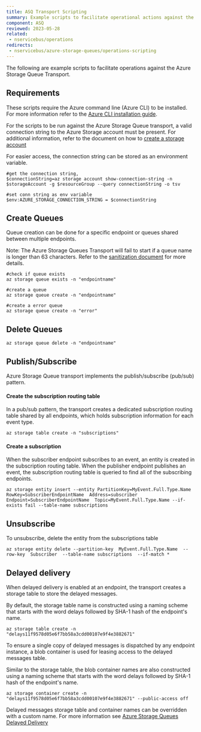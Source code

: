 ```yaml
---
title: ASQ Transport Scripting
summary: Example scripts to facilitate operational actions against the Azure Storage Queue Transport.
component: ASQ
reviewed: 2023-05-28
related:
 - nservicebus/operations
redirects:
 - nservicebus/azure-storage-queues/operations-scripting
---
```


The following are example scripts to facilitate operations against the Azure Storage Queue Transport.

## Requirements

These scripts require the Azure command line (Azure CLI) to be installed. For more information refer to the [Azure CLI installation guide](https://learn.microsoft.com/en-us/cli/azure/install-azure-cli).

For the scripts to be run against the Azure Storage Queue transport, a  valid connection string to the Azure Storage account must be present. For additional information, refer to the document on how to [create a storage account](https://learn.microsoft.com/en-us/azure/storage/common/storage-account-create?tabs=azure-portal) 

For easier access, the connection string can be stored as an environment variable.

```
#get the connection string, 
$connectionString=az storage account show-connection-string -n $storageAccount -g $resourceGroup --query connectionString -o tsv

#set conn string as env variable
$env:AZURE_STORAGE_CONNECTION_STRING = $connectionString
```

## Create Queues

Queue creation can be done for a specific endpoint or queues shared between multiple endpoints.

Note: The Azure Storage Queues Transport will fail to start if a queue name is longer than 63 characters. Refer to the [sanitization document](/transports/azure-storage-queues/sanitization.md) for more details.

```
#check if queue exists
az storage queue exists -n "endpointname"

#create a queue
az storage queue create -n "endpointname"

#create a error queue
az storage queue create -n "error"
```

## Delete Queues

```
az storage queue delete -n "endpointname"
```

## Publish/Subscribe

Azure Storage Queue transport implements the publish/subscribe (pub/sub) pattern. 


#### Create the subscription routing table

In a pub/sub pattern, the transport creates a dedicated subscription routing table shared by all endpoints, which holds subscription information for each event type.

```
az storage table create -n "subscriptions"
```

#### Create a subscription

When the subscriber endpoint subscribes to an event, an entity is created in the subscription routing table.
When the publisher endpoint publishes an event, the subscription routing table is queried to find all of the subscribing endpoints.

```
az storage entity insert --entity PartitionKey=MyEvent.Full.Type.Name RowKey=SubscriberEndpointName  Address=subscriber Endpoint=SubscriberEndpointName  Topic=MyEvent.Full.Type.Name --if-exists fail --table-name subscriptions
```

## Unsubscribe

To unsubscribe, delete the entity from the subscriptions table

```
az storage entity delete --partition-key  MyEvent.Full.Type.Name  --row-key  Subscriber  --table-name subscriptions  --if-match *
```

## Delayed delivery

When delayed delivery is enabled at an endpoint, the transport creates a storage table to store the delayed messages. 

By default, the storage table name is constructed using a naming scheme that starts with the word delays followed by SHA-1 hash of the endpoint's name.

```
az storage table create -n "delays11f9578d05e6f7bb58a3cdd00107e9f4e3882671"
```

To ensure a single copy of delayed messages is dispatched by any endpoint instance, a blob container is used for leasing access to the delayed messages table.

Similar to  the storage table, the blob container names are also constructed using a naming scheme that starts with the word delays followed by SHA-1 hash of the endpoint's name.

```
az storage container create -n "delays11f9578d05e6f7bb58a3cdd00107e9f4e3882671" --public-access off
```

Delayed messages storage table and container names can be overridden with a custom name. For more information see [Azure Storage Queues Delayed Delivery](/transports/azure-storage-queues/delayed-delivery.md#how-it-works-overriding-tablecontainer-name)

